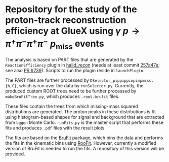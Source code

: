 # Repository for the study of the proton-track reconstruction efficiency at GlueX using $\gamma~p \to \pi^+\pi^-\pi^+\pi^-~p_\text{miss}$ events

The analysis is based on PART files that are generated by the `ReactionEfficiency` plugin in [halld_recon](https://github.com/JeffersonLab/halld_recon) (needs at least commit [257a47e](https://github.com/JeffersonLab/halld_recon/tree/257a47e78362d814957cf1d6d09be3c675a1432b/src/plugins/Analysis/ReactionEfficiency); see also [PR #739](https://github.com/JeffersonLab/halld_recon/pull/739)). Scripts to run the plugin reside in `launchPlugin`.

The PART files are further processed by `DSelector_pippippimpimpmiss.{h,C}`, which is run over the data by `runSelector.py`. Currently, the produced custom ROOT trees need to be further processed by `makeBruFitTree.py`, which produces `.root.brufit` files.

These files contain the trees from which missing-mass squared distributions are generated. The proton peaks in these distributions is fit using histogram-based shapes for signal and background that are extracted from `bggen` Monte Carlo. `runFits.py` is the master script that performs these fits and produces `.pdf` files with the result plots.

The fits are based on the [BruFit](https://github.com/dglazier/brufit) package, which bins the data and performs the fits in the kinematic bins using [RooFit](https://root.cern/manual/roofit/). However, currently a modified version of BruFit is needed to run the fits. A repository of this version will be provided.
